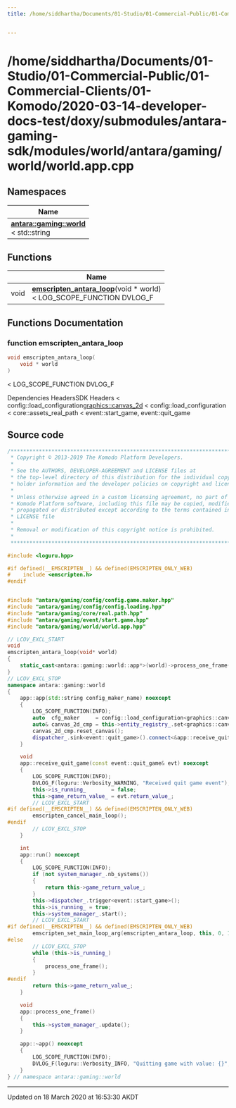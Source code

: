 ```yaml
---
title: /home/siddhartha/Documents/01-Studio/01-Commercial-Public/01-Commercial-Clients/01-Komodo/2020-03-14-developer-docs-test/doxy/submodules/antara-gaming-sdk/modules/world/antara/gaming/world/world.app.cpp


---
```


# /home/siddhartha/Documents/01-Studio/01-Commercial-Public/01-Commercial-Clients/01-Komodo/2020-03-14-developer-docs-test/doxy/submodules/antara-gaming-sdk/modules/world/antara/gaming/world/world.app.cpp







## Namespaces

| Name           |
| -------------- |
| **[antara::gaming::world](Namespaces/namespaceantara_1_1gaming_1_1world.md)** <br>< std::string  |



## Functions

|                | Name           |
| -------------- | -------------- |
| void | **[emscripten_antara_loop](Files/world_8app_8cpp.md#function-emscripten_antara_loop)**(void * world) <br>< LOG_SCOPE_FUNCTION DVLOG_F  |







## Functions Documentation

### function emscripten_antara_loop

```cpp
void emscripten_antara_loop(
    void * world
)
```

< LOG_SCOPE_FUNCTION DVLOG_F 

























Dependencies HeadersSDK Headers < config::load_configuration<graphics::canvas_2d> < config::load_configuration < core::assets_real_path < event::start_game, event::quit_game 






## Source code

```cpp
/******************************************************************************
 * Copyright © 2013-2019 The Komodo Platform Developers.                      *
 *                                                                            *
 * See the AUTHORS, DEVELOPER-AGREEMENT and LICENSE files at                  *
 * the top-level directory of this distribution for the individual copyright  *
 * holder information and the developer policies on copyright and licensing.  *
 *                                                                            *
 * Unless otherwise agreed in a custom licensing agreement, no part of the    *
 * Komodo Platform software, including this file may be copied, modified,     *
 * propagated or distributed except according to the terms contained in the   *
 * LICENSE file                                                               *
 *                                                                            *
 * Removal or modification of this copyright notice is prohibited.            *
 *                                                                            *
 ******************************************************************************/

#include <loguru.hpp> 

#if defined(__EMSCRIPTEN__) && defined(EMSCRIPTEN_ONLY_WEB)
#    include <emscripten.h> 
#endif


#include "antara/gaming/config/config.game.maker.hpp" 
#include "antara/gaming/config/config.loading.hpp"    
#include "antara/gaming/core/real.path.hpp"           
#include "antara/gaming/event/start.game.hpp"         
#include "antara/gaming/world/world.app.hpp"

// LCOV_EXCL_START
void
emscripten_antara_loop(void* world)
{
    static_cast<antara::gaming::world::app*>(world)->process_one_frame();
}
// LCOV_EXCL_STOP
namespace antara::gaming::world
{
    app::app(std::string config_maker_name) noexcept
    {
        LOG_SCOPE_FUNCTION(INFO);
        auto  cfg_maker     = config::load_configuration<graphics::canvas_2d>(core::assets_real_path() / "config", std::move(config_maker_name));
        auto& canvas_2d_cmp = this->entity_registry_.set<graphics::canvas_2d>(cfg_maker);
        canvas_2d_cmp.reset_canvas();
        dispatcher_.sink<event::quit_game>().connect<&app::receive_quit_game>(*this);
    }

    void
    app::receive_quit_game(const event::quit_game& evt) noexcept
    {
        LOG_SCOPE_FUNCTION(INFO);
        DVLOG_F(loguru::Verbosity_WARNING, "Received quit game event");
        this->is_running_        = false;
        this->game_return_value_ = evt.return_value_;
        // LCOV_EXCL_START
#if defined(__EMSCRIPTEN__) && defined(EMSCRIPTEN_ONLY_WEB)
        emscripten_cancel_main_loop();
#endif
        // LCOV_EXCL_STOP
    }

    int
    app::run() noexcept
    {
        LOG_SCOPE_FUNCTION(INFO);
        if (not system_manager_.nb_systems())
        {
            return this->game_return_value_;
        }
        this->dispatcher_.trigger<event::start_game>();
        this->is_running_ = true;
        this->system_manager_.start();
        // LCOV_EXCL_START
#if defined(__EMSCRIPTEN__) && defined(EMSCRIPTEN_ONLY_WEB)
        emscripten_set_main_loop_arg(emscripten_antara_loop, this, 0, 1);
#else
        // LCOV_EXCL_STOP
        while (this->is_running_)
        {
            process_one_frame();
        }
#endif
        return this->game_return_value_;
    }

    void
    app::process_one_frame()
    {
        this->system_manager_.update();
    }

    app::~app() noexcept
    {
        LOG_SCOPE_FUNCTION(INFO);
        DVLOG_F(loguru::Verbosity_INFO, "Quitting game with value: {}", game_return_value_);
    }
} // namespace antara::gaming::world
```


-------------------------------

Updated on 18 March 2020 at 16:53:30 AKDT
